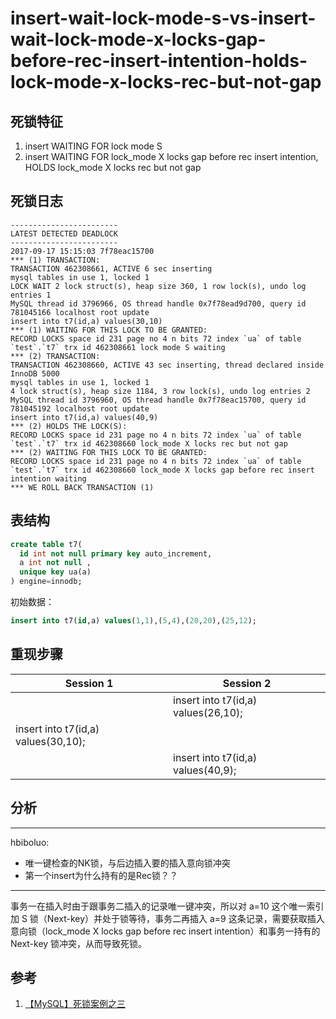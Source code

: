 insert-wait-lock-mode-s-vs-insert-wait-lock-mode-x-locks-gap-before-rec-insert-intention-holds-lock-mode-x-locks-rec-but-not-gap
===

## 死锁特征

1. insert WAITING FOR lock mode S
2. insert WAITING FOR lock_mode X locks gap before rec insert intention, HOLDS lock_mode X locks rec but not gap

## 死锁日志

```
------------------------
LATEST DETECTED DEADLOCK
------------------------
2017-09-17 15:15:03 7f78eac15700
*** (1) TRANSACTION:
TRANSACTION 462308661, ACTIVE 6 sec inserting
mysql tables in use 1, locked 1
LOCK WAIT 2 lock struct(s), heap size 360, 1 row lock(s), undo log entries 1
MySQL thread id 3796966, OS thread handle 0x7f78ead9d700, query id 781045166 localhost root update
insert into t7(id,a) values(30,10)
*** (1) WAITING FOR THIS LOCK TO BE GRANTED:
RECORD LOCKS space id 231 page no 4 n bits 72 index `ua` of table `test`.`t7` trx id 462308661 lock mode S waiting
*** (2) TRANSACTION:
TRANSACTION 462308660, ACTIVE 43 sec inserting, thread declared inside InnoDB 5000
mysql tables in use 1, locked 1
4 lock struct(s), heap size 1184, 3 row lock(s), undo log entries 2
MySQL thread id 3796960, OS thread handle 0x7f78eac15700, query id 781045192 localhost root update
insert into t7(id,a) values(40,9)
*** (2) HOLDS THE LOCK(S):
RECORD LOCKS space id 231 page no 4 n bits 72 index `ua` of table `test`.`t7` trx id 462308660 lock_mode X locks rec but not gap
*** (2) WAITING FOR THIS LOCK TO BE GRANTED:
RECORD LOCKS space id 231 page no 4 n bits 72 index `ua` of table `test`.`t7` trx id 462308660 lock_mode X locks gap before rec insert intention waiting
*** WE ROLL BACK TRANSACTION (1)
```

## 表结构

```sql
create table t7(
  id int not null primary key auto_increment,
  a int not null ,
  unique key ua(a)
) engine=innodb;
```

初始数据：

```sql
insert into t7(id,a) values(1,1),(5,4),(20,20),(25,12);
```

## 重现步骤

| Session 1 | Session 2 |
| --- | --- |
||insert into t7(id,a) values(26,10);|
|insert into t7(id,a) values(30,10);||
||insert into t7(id,a) values(40,9);|

## 分析
---
hbiboluo:
- 唯一键检查的NK锁，与后边插入要的插入意向锁冲突
- 第一个insert为什么持有的是Rec锁？？

---
事务一在插入时由于跟事务二插入的记录唯一键冲突，所以对 a=10 这个唯一索引加 S 锁（Next-key）并处于锁等待，事务二再插入 a=9 这条记录，需要获取插入意向锁（lock_mode X locks gap before rec insert intention）和事务一持有的 Next-key 锁冲突，从而导致死锁。

## 参考

1. [【MySQL】死锁案例之三](http://blog.itpub.net/22664653/viewspace-2145068/)

